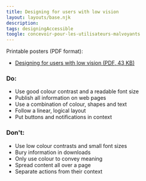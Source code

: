 ```yaml
---
title: Designing for users with low vision
layout: layouts/base.njk
description:
tags: designingAccessible
toogle: concevoir-pour-les-utilisateurs-malvoyants
---
```

<p>Printable posters <span id="das1">(PDF format)</span>:</p>
<ul>
		<li><a href="{{ rootPath }}docs/posters/LowVision-en_2023.pdf" id="das6" aria-labelledby="das6 das1">Designing for users with low vision (<abbr title="Portable Document Format">PDF</abbr>, 43 <abbr title="KiloByte">KB</abbr>)</a></li></ul>


<div class="row">
	<div class="col-md-6">

### Do:

*   Use good colour contrast and a readable font size
*   Publish all information on web pages
*   Use a combination of colour, shapes and text
*   Follow a linear, logical layout
*   Put buttons and notifications in context
	</div>
	<div class="col-md-6">

### Don't:

*   Use low colour contrasts and small font sizes
*   Bury information in downloads
*   Only use colour to convey meaning
*   Spread content all over a page
*   Separate actions from their context
	</div>
</div>
